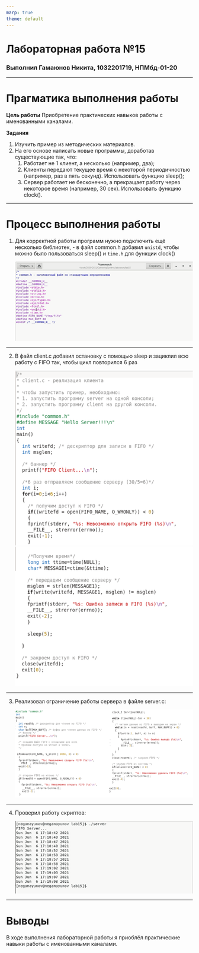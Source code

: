 ```yaml
---
marp: true
theme: default
---
```

<style>
section.titleslide h1{
color: DarkBlue;
text-align: center;
position: relative;
top: 0px;
}
section.titleslide h3{
color: Black;
text-align: center;
position: relative;
top: 0px;
}
</style>


<!-- _class: titleslide -->
# Лабораторная работа №15
### Выполнил Гамаюнов Никита, 1032201719, НПМбд-01-20

---
# Прагматика выполнения работы
**Цель работы**
Приобретение практических навыков работы с именованными каналами.

**Задания**
1. Изучить пример из методических материалов.
2. На его основе написать новые программы, доработав существующие так, что:
   1.  Работает не 1 клиент, а несколько (например, два);
   2. Клиенты передают текущее время с некоторой периодичностью (например, раз в пять секунд). Использовать функцию sleep();
   3. Сервер работает не бесконечно, а прекращает работу через некоторое время (например, 30 сек). Использовать функцию clock().
   
---

# Процесс выполнения работы
1. Для корректной работы программ нужно подключить ещё несколько библиотек, - в файл common.h добавил `unistd`, чтобы можно было пользоваться sleep() и `time.h` для функции clock()

    ![](image/1.png)


---

2. В файл client.c добавил остановку с помощью sleep и зациклил всю работу с FIFO так, чтобы цикл повторился 6 раз 

    ![](image/22.png) ![](image/21.png)


---

3. Реализовал ограничение работы сервера в файле server.c:

    ![](image/31.png)

---

4. Проверил работу скриптов:
   
    ![](image/6.png)

---

<!-- _class: titleslide -->
# Выводы
В ходе выполнения лабораторной работы я приоблёл практические навыки работы с именованными каналами.